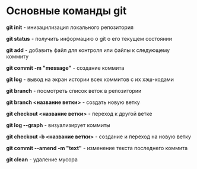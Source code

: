 # Основные команды git

**git init** - инизацилизация локального репозитория

**git status** - получить информацию о git о его текущем состоянии

**git add** - добавить файл для контроля или файлы к следующему коммиту

**git commit -m "message"** - создание коммита

**git log** - вывод на экран истории всех коммитов с их хэш-кодами

**git branch** - посмотреть список веток в репозитории

**git branch <название ветки>** - создать новую ветку

**git checkout <название ветки>** - переход к другой ветке

**git log --graph** - визуализирует коммиты

**git checkout -b <название ветки>** - создание и переход на новую ветку

**git commit --amend -m "text"** - изменение текста последнего коммита

**git clean** - удаление мусора